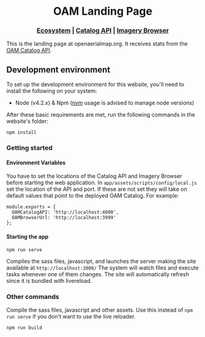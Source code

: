 <h1 align="center">OAM Landing Page</h1>

<div align="center">
  <h3>
  <a href="https://docs.openaerialmap.org/ecosystem/getting-started">Ecosystem</a>
  <span> | </span>
  <a href="https://github.com/hotosm/oam-catalog">Catalog API</a>
  <span> | </span>
  <a href="https://github.com/hotosm/oam-browser">Imagery Browser</a>
  </h3>
</div>

This is the landing page at openaerialmap.org. It receives stats from the [OAM Catalog API](https://github.com/hotosm/oam-catalog).

## Development environment
To set up the development environment for this website, you'll need to install the following on your system:

- Node (v4.2.x) & Npm ([nvm](https://github.com/creationix/nvm) usage is advised to manage node versions)


After these basic requirements are met, run the following commands in the website's folder:
```
npm install
```

### Getting started

#### Environment Variables

You have to set the locations of the Catalog API and Imagery Browser before starting the web application. In `app/assets/scripts/config/local.js` set the location of the API and port. If these are not set they will take on default values that point to the deployed OAM Catalog. For example:

```
module.exports = {
  OAMCatalogAPI: 'http://localhost:4000',
  OAMBrowserUrl: 'http://localhost:3999'
};
```

#### Starting the app
```
npm run serve
```
Compiles the sass files, javascript, and launches the server making the site available at `http://localhost:3000/`
The system will watch files and execute tasks whenever one of them changes.
The site will automatically refresh since it is bundled with livereload.

### Other commands
Compile the sass files, javascript and other assets. Use this instead of `npm run serve` if you don't want to use the live reloader.

```
npm run build
```
